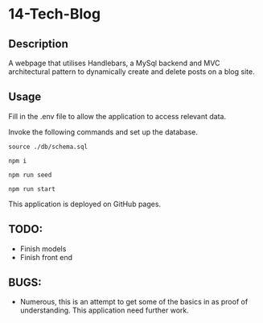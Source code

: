 # 14-Tech-Blog

## Description
A webpage that utilises Handlebars, a MySql backend and MVC architectural pattern to dynamically create and delete posts on a blog site.

## Usage

Fill in the .env file to allow the application to access relevant data.

Invoke the following commands and set up the database.

```
source ./db/schema.sql
```

```
npm i
```

```
npm run seed
```

```
npm run start
```

This application is deployed on GitHub pages.

## TODO:
* Finish models
* Finish front end

## BUGS:
* Numerous, this is an attempt to get some of the basics in as proof of understanding. This application need further work.